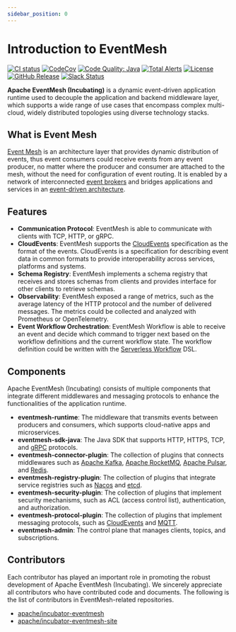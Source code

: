 ```yaml
---
sidebar_position: 0
---
```


# Introduction to EventMesh

[![CI status](https://img.shields.io/github/workflow/status/apache/incubator-eventmesh/Continuous%20Integration?logo=github&style=for-the-badge)](https://github.com/apache/incubator-eventmesh/actions/workflows/ci.yml)
[![CodeCov](https://img.shields.io/codecov/c/gh/apache/incubator-eventmesh/master?logo=codecov&style=for-the-badge)](https://codecov.io/gh/apache/incubator-eventmesh)
[![Code Quality: Java](https://img.shields.io/lgtm/grade/java/g/apache/incubator-eventmesh.svg?logo=lgtm&logoWidth=18&style=for-the-badge)](https://lgtm.com/projects/g/apache/incubator-eventmesh/context:java)
[![Total Alerts](https://img.shields.io/lgtm/alerts/g/apache/incubator-eventmesh.svg?logo=lgtm&logoWidth=18&style=for-the-badge)](https://lgtm.com/projects/g/apache/incubator-eventmesh/alerts/)
[![License](https://img.shields.io/github/license/apache/incubator-eventmesh?style=for-the-badge)](https://www.apache.org/licenses/LICENSE-2.0.html)
[![GitHub Release](https://img.shields.io/github/v/release/apache/eventmesh?style=for-the-badge)](https://github.com/apache/incubator-eventmesh/releases)
[![Slack Status](https://img.shields.io/badge/slack-join_chat-blue.svg?logo=slack&style=for-the-badge)](https://join.slack.com/t/apacheeventmesh/shared_invite/zt-16y1n77va-q~JepYy3RqpkygDYmQaQbw)

**Apache EventMesh (Incubating)** is a dynamic event-driven application runtime used to decouple the application and backend middleware layer, which supports a wide range of use cases that encompass complex multi-cloud, widely distributed topologies using diverse technology stacks.

## What is Event Mesh

[Event Mesh](https://solace.com/what-is-an-event-mesh) is an architecture layer that provides dynamic distribution of events, thus event consumers could receive events from any event producer, no matter where the producer and consumer are attached to the mesh, without the need for configuration of event routing. It is enabled by a network of interconnected [event brokers](https://solace.com/what-is-an-event-broker/) and bridges applications and services in an [event-driven architecture](https://en.wikipedia.org/wiki/Event-driven_architecture).

## Features

- **Communication Protocol**: EventMesh is able to communicate with clients with TCP, HTTP, or gRPC.
- **CloudEvents**: EventMesh supports the [CloudEvents](https://cloudevents.io) specification as the format of the events. CloudEvents is a specification for describing event data in common formats to provide interoperability across services, platforms and systems.
- **Schema Registry**: EventMesh implements a schema registry that receives and stores schemas from clients and provides interface for other clients to retrieve schemas.
- **Observability**: EventMesh exposed a range of metrics, such as the average latency of the HTTP protocol and the number of delivered messages. The metrics could be collected and analyzed with Prometheus or OpenTelemetry.
- **Event Workflow Orchestration**: EventMesh Workflow is able to receive an event and decide which command to trigger next based on the workflow definitions and the current workflow state. The workflow definition could be written with the [Serverless Workflow](https://serverlessworkflow.io) DSL.

## Components

Apache EventMesh (Incubating) consists of multiple components that integrate different middlewares and messaging protocols to enhance the functionalities of the application runtime.

- **eventmesh-runtime**: The middleware that transmits events between producers and consumers, which supports cloud-native apps and microservices.
- **eventmesh-sdk-java**: The Java SDK that supports HTTP, HTTPS, TCP, and [gRPC](https://grpc.io) protocols.
- **eventmesh-connector-plugin**: The collection of plugins that connects middlewares such as [Apache Kafka](https://kafka.apache.org), [Apache RocketMQ](https://rocketmq.apache.org), [Apache Pulsar](https://pulsar.apache.org/), and [Redis](https://redis.io).
- **eventmesh-registry-plugin**: The collection of plugins that integrate service registries such as [Nacos](https://nacos.io) and [etcd](https://etcd.io).
- **eventmesh-security-plugin**: The collection of plugins that implement security mechanisms, such as ACL (access control list), authentication, and authorization.
- **eventmesh-protocol-plugin**: The collection of plugins that implement messaging protocols, such as [CloudEvents](https://cloudevents.io) and [MQTT](https://mqtt.org).
- **eventmesh-admin**: The control plane that manages clients, topics, and subscriptions.

## Contributors

Each contributor has played an important role in promoting the robust development of Apache EventMesh (Incubating). We sincerely appreciate all contributors who have contributed code and documents. The following is the list of contributors in EventMesh-related repositories.

- [apache/incubator-eventmesh](https://github.com/apache/incubator-eventmesh/graphs/contributors)
- [apache/incubator-eventmesh-site](https://github.com/apache/incubator-eventmesh-site/graphs/contributors)
